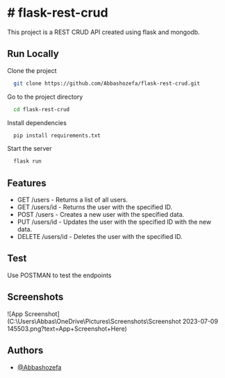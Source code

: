 
# # flask-rest-crud
This project is a REST CRUD API created using flask and mongodb.




## Run Locally

Clone the project

```bash
  git clone https://github.com/Abbashozefa/flask-rest-crud.git
```

Go to the project directory

```bash
  cd flask-rest-crud
```

Install dependencies

```bash
  pip install requirements.txt
```

Start the server

```bash
  flask run
```


## Features

- GET /users - Returns a list of all users.
- GET /users/id - Returns the user with the specified ID.
- POST /users - Creates a new user with the specified data.
- PUT /users/id - Updates the user with the specified ID with the new data.
- DELETE /users/id - Deletes the user with the specified ID.


## Test

Use POSTMAN to test the endpoints
## Screenshots

![App Screenshot](C:\Users\Abbas\OneDrive\Pictures\Screenshots\Screenshot 2023-07-09 145503.png?text=App+Screenshot+Here)
## Authors

- [@Abbashozefa](https://github.com/Abbashozefa)

